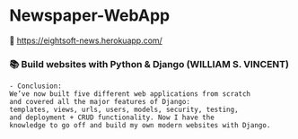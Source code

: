 # Newspaper-WebApp
🔗 https://eightsoft-news.herokuapp.com/

 ### 📚 Build websites with Python & Django (WILLIAM S. VINCENT)
    - Conclusion:
    We’ve now built five different web applications from scratch 
    and covered all the major features of Django:
    templates, views, urls, users, models, security, testing, 
    and deployment + CRUD functionality. Now I have the
    knowledge to go off and build my own modern websites with Django.
